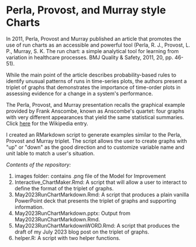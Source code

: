 # Perla, Provost, and Murray style Charts

In 2011, Perla, Provost and Murray published an article that promotes the use of run charts as an accessible and powerful tool (Perla, R. J., Provost, L. P., Murray, S. K. The run chart: a simple analytical tool for learning from variation in healthcare processes. BMJ Quality & Safety, 2011, 20, pp. 46-51). 

While the main point of the article describes probability-based rules to identify unusual patterns of runs in time-series plots, the authors present a triplet of graphs that demonstrates the importance of time-order plots in assessing evidence for a change in a system's performance.  

The Perla, Provost, and Murray presentation recalls the graphical example provided by Frank Anscombe, known as Anscombe's quartet:  four graphs with very different appearances that yield the same statistical summaries.  Click [here](https://en.wikipedia.org/wiki/Anscombe%27s_quartet) for the Wikipedia entry.

I created an RMarkdown script to generate examples similar to the Perla, Provost and Murray triplet.  The script allows the user to create graphs with "up" or "down" as the good direction and to customize variable name and unit lable to match a user's situation.

*Contents of the repository:*
1. images folder:  contains .png file of the Model for Improvement
2. Interactive_ChartMaker.Rmd:  A script that will allow a user to interact to define the format of the triplet of graphs.
3. May2023RunChartMarkdown.Rmd:  A script that produces a plain vanilla PowerPoint deck that presents the triplet of graphs and supporting information.
4. May2023RunChartMarkdown.pptx:  Output from May2023RunChartMarkdown.Rmd.
5. May2023RunChartMarkdownWORD.Rmd:  A script that produces the draft of my July 2023 blog post on the triplet of graphs.
6. helper.R:  A script with two helper functions.
